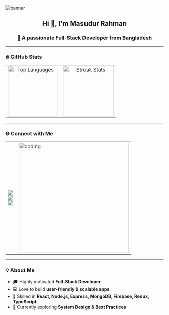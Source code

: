![banner](https://ik.imagekit.io/masudur/github-cover.png?updatedAt=1756832276579)

<h2 align="center">Hi 👋, I'm Masudur Rahman</h2>
<h3 align="center">🚀 A passionate Full-Stack Developer from Bangladesh</h3>

---

### 🔥 GitHub Stats
<table align="center">
  <tr>
    <td align="center">
      <img src="https://github-readme-stats.vercel.app/api/top-langs?username=masudur400&show_icons=true&locale=en&layout=compact&theme=radical" alt="Top Languages" height="160"/>
    </td>
    <td align="center">
      <img src="https://github-readme-streak-stats.herokuapp.com?user=masudur400&theme=radical" alt="Streak Stats" height="160"/>
    </td>
  </tr>
</table>

---

### 🌐 Connect with Me
<table>
  <tr>
    <td>
      <p align="left">
        <a href="mailto:dev.masudur@gmail.com"><img src="https://img.shields.io/badge/Email-Dev.Masudur%40gmail.com-red?style=for-the-badge&logo=gmail&logoColor=white" /></a><br/>
        <a href="https://linkedin.com/in/masudur-rahman-55aa1026b" target="blank"><img src="https://img.shields.io/badge/LinkedIn-Masudur%20Rahman-blue?style=for-the-badge&logo=linkedin&logoColor=white" /></a><br/>
        <a href="https://fb.com/md.rana.mia.vhai" target="blank"><img src="https://img.shields.io/badge/Facebook-Masudur%20Rahman-1877F2?style=for-the-badge&logo=facebook&logoColor=white" /></a>
      </p>
    </td>
    <td>
      <img align="right" alt="coding" width="350" src="https://i.pinimg.com/originals/81/17/8b/81178b47a8598f0c81c4799f2cdd4057.gif" />
    </td>
  </tr>
</table>

---

### 💡 About Me  
- 🎓 Highly motivated **Full-Stack Developer**  
- 💻 Love to build **user-friendly & scalable apps**  
- 🚀 Skilled in **React, Node.js, Express, MongoDB, Firebase, Redux, TypeScript**  
- 🌱 Currently exploring **System Design & Best Practices**  
